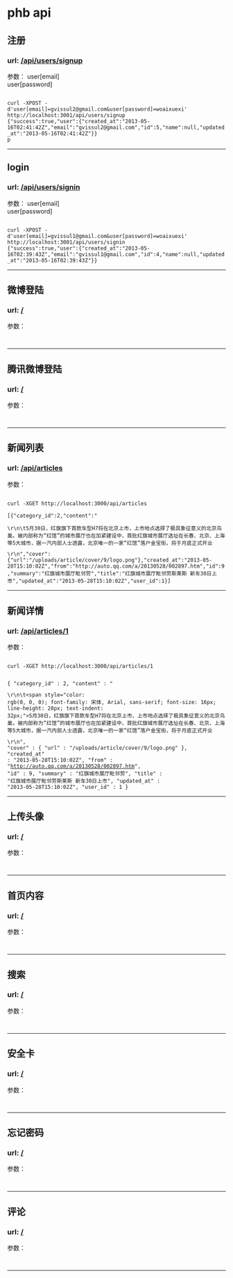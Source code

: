 <h1>phb api</h1>

<h2>
注册
</h2>
<h3>
url: <a href="/api/users/signup">/api/users/signup</a>
</h3>
<p>
参数：
user[email]<br>
user[password]<br>
</p>
<code>
curl -XPOST -d'user[email]=gvissul2@gmail.com&user[password]=woaixuexi' http://localhost:3001/api/users/signup
{"success":true,"user":{"created_at":"2013-05-16T02:41:42Z","email":"gvissul2@gmail.com","id":5,"name":null,"updated_at":"2013-05-16T02:41:42Z"}}
p
</code>
<hr/>


<h2>
login
</h2>
<h3>
url: <a href="/api/users/signin">/api/users/signin</a>
</h3>
<p>
参数：
user[email]<br>
user[password]<br>
</p>
<code>
curl -XPOST -d'user[email]=gvissul1@gmail.com&user[password]=woaixuexi' http://localhost:3001/api/users/signin
{"success":true,"user":{"created_at":"2013-05-16T02:39:43Z","email":"gvissul1@gmail.com","id":4,"name":null,"updated_at":"2013-05-16T02:39:43Z"}}
</code>
<hr/>

<h2>
微博登陆
</h2>
<h3>
url: <a href="">/</a>
</h3>
<p>
参数：
</p>
<code>
</code>
<hr/>

<h2>
腾讯微博登陆
</h2>
<h3>
url: <a href="">/</a>
</h3>
<p>
参数：
</p>
<code>
</code>
<hr/>


<h2>
新闻列表
</h2>
<h3>
url: <a href="/api/articles">/api/articles</a>
</h3>
<p>
参数：
</p>
<code>
curl -XGET http://localhost:3000/api/articles<br>
[{"category_id":2,"content":"<p>\r\n\t<span style=\"color: rgb(0, 0, 0); font-family: 宋体, Arial, sans-serif; font-size: 16px; line-height: 28px; text-indent: 32px;\">5月30日，红旗旗下首款车型H7将在北京上市，上市地点选择了极具象征意义的北京鸟巢。被内部称为&ldquo;红馆&rdquo;的城市展厅也在加紧建设中，首批红旗城市展厅选址在长春、北京、上海等5大城市，据一汽内部人士透露，北京唯一的一家&ldquo;红馆&rdquo;落户金宝街，将于月底正式开业</span></p>\r\n","cover":{"url":"/uploads/article/cover/9/logo.png"},"created_at":"2013-05-28T15:10:02Z","from":"http://auto.qq.com/a/20130528/002897.htm","id":9,"summary":"红旗城市展厅毗邻劳","title":"红旗城市展厅毗邻劳斯莱斯 新车30日上市","updated_at":"2013-05-28T15:10:02Z","user_id":1}]
</code>
<hr/>


<h2>
新闻详情
</h2>
<h3>
url: <a href="/api/articles/1">/api/articles/1</a>
</h3>
<p>
参数：
</p>
<code>
curl -XGET http://localhost:3000/api/articles/1

{ "category_id" : 2,
  "content" : "<p>\r\n\t<span style=\"color: rgb(0, 0, 0); font-family: 宋体, Arial, sans-serif; font-size: 16px; line-height: 28px; text-indent: 32px;\">5月30日，红旗旗下首款车型H7将在北京上市，上市地点选择了极具象征意义的北京鸟巢。被内部称为“红馆”的城市展厅也在加紧建设中，首批红旗城市展厅选址在长春、北京、上海等5大城市，据一汽内部人士透露，北京唯一的一家“红馆”落户金宝街，将于月底正式开业</span></p>\r\n",
  "cover" : { "url" : "/uploads/article/cover/9/logo.png" },
  "created_at" : "2013-05-28T15:10:02Z",
  "from" : "http://auto.qq.com/a/20130528/002897.htm",
  "id" : 9,
  "summary" : "红旗城市展厅毗邻劳",
  "title" : "红旗城市展厅毗邻劳斯莱斯 新车30日上市",
  "updated_at" : "2013-05-28T15:10:02Z",
  "user_id" : 1
}
</code>
<hr/>


<h2>
上传头像
</h2>
<h3>
url: <a href="">/</a>
</h3>
<p>
参数：
</p>
<code>
</code>
<hr/>


<h2>
首页内容
</h2>
<h3>
url: <a href="">/</a>
</h3>
<p>
参数：
</p>
<code>
</code>
<hr/>

<h2>
搜索 
</h2>
<h3>
url: <a href="">/</a>
</h3>
<p>
参数：
</p>
<code>
</code>
<hr/>


<h2>
安全卡
</h2>
<h3>
url: <a href="">/</a>
</h3>
<p>
参数：
</p>
<code>
</code>
<hr/>


<h2>
忘记密码
</h2>
<h3>
url: <a href="">/</a>
</h3>
<p>
参数：
</p>
<code>
</code>
<hr/>


<h2>
评论
</h2>
<h3>
url: <a href="">/</a>
</h3>
<p>
参数：
</p>
<code>
</code>
<hr/>
